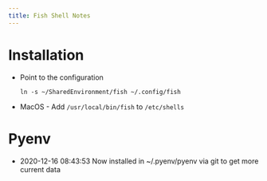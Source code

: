 ```yaml
---
title: Fish Shell Notes
---
```


# Installation

- Point to the configuration
  ```
  ln -s ~/SharedEnvironment/fish ~/.config/fish
  ```
- MacOS - Add `/usr/local/bin/fish` to `/etc/shells`

# Pyenv

- 2020-12-16 08:43:53 Now installed in ~/.pyenv/pyenv via git to get more current data
